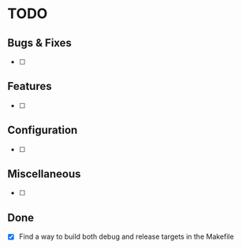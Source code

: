 # TODO

## Bugs & Fixes

- [ ]

## Features

- [ ]

## Configuration

- [ ]

## Miscellaneous

- [ ]

## Done

- [x] Find a way to build both debug and release targets in the Makefile
